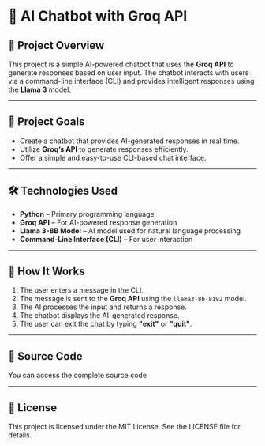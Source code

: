# 🤖 AI Chatbot with Groq API  

## 📌 Project Overview  

This project is a simple AI-powered chatbot that uses the **Groq API** to generate responses based on user input. The chatbot interacts with users via a command-line interface (CLI) and provides intelligent responses using the **Llama 3** model.  

---

## 🎯 Project Goals  

- Create a chatbot that provides AI-generated responses in real time.  
- Utilize **Groq’s API** to generate responses efficiently.  
- Offer a simple and easy-to-use CLI-based chat interface.  

---

## 🛠️ Technologies Used  

- **Python** – Primary programming language  
- **Groq API** – For AI-powered response generation  
- **Llama 3-8B Model** – AI model used for natural language processing  
- **Command-Line Interface (CLI)** – For user interaction  

---

## 🚀 How It Works  

1. The user enters a message in the CLI.  
2. The message is sent to the **Groq API** using the `llama3-8b-8192` model.  
3. The AI processes the input and returns a response.  
4. The chatbot displays the AI-generated response.  
5. The user can exit the chat by typing **"exit"** or **"quit"**.  

---

## 📂 Source Code

You can access the complete source code

---

## 📜 License

This project is licensed under the MIT License. See the LICENSE file for details.
